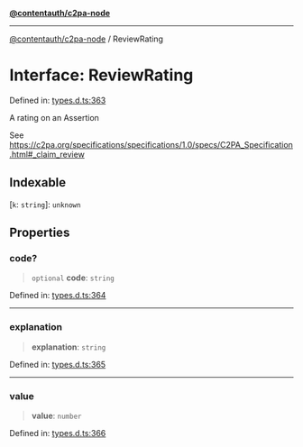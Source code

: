 [**@contentauth/c2pa-node**](../README.md)

***

[@contentauth/c2pa-node](../README.md) / ReviewRating

# Interface: ReviewRating

Defined in: [types.d.ts:363](https://github.com/contentauth/c2pa-node-v2/blob/92024140271b3589278f2b732abca2c4a33b231a/js-src/types.d.ts#L363)

A rating on an Assertion

See <https://c2pa.org/specifications/specifications/1.0/specs/C2PA_Specification.html#_claim_review>

## Indexable

\[`k`: `string`\]: `unknown`

## Properties

### code?

> `optional` **code**: `string`

Defined in: [types.d.ts:364](https://github.com/contentauth/c2pa-node-v2/blob/92024140271b3589278f2b732abca2c4a33b231a/js-src/types.d.ts#L364)

***

### explanation

> **explanation**: `string`

Defined in: [types.d.ts:365](https://github.com/contentauth/c2pa-node-v2/blob/92024140271b3589278f2b732abca2c4a33b231a/js-src/types.d.ts#L365)

***

### value

> **value**: `number`

Defined in: [types.d.ts:366](https://github.com/contentauth/c2pa-node-v2/blob/92024140271b3589278f2b732abca2c4a33b231a/js-src/types.d.ts#L366)
